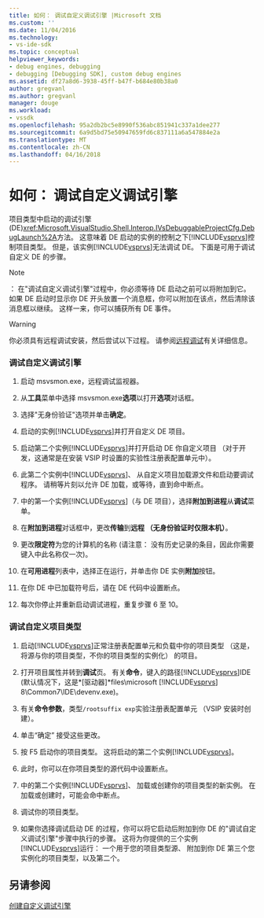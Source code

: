 ```yaml
---
title: 如何： 调试自定义调试引擎 |Microsoft 文档
ms.custom: ''
ms.date: 11/04/2016
ms.technology:
- vs-ide-sdk
ms.topic: conceptual
helpviewer_keywords:
- debug engines, debugging
- debugging [Debugging SDK], custom debug engines
ms.assetid: df27a8d6-3938-45ff-b47f-b684e80b38a0
author: gregvanl
ms.author: gregvanl
manager: douge
ms.workload:
- vssdk
ms.openlocfilehash: 95a2db2bc5e8990f536abc851941c337a1dee277
ms.sourcegitcommit: 6a9d5bd75e50947659fd6c837111a6a547884e2a
ms.translationtype: MT
ms.contentlocale: zh-CN
ms.lasthandoff: 04/16/2018
---
```

# <a name="how-to-debug-a-custom-debug-engine"></a>如何： 调试自定义调试引擎
项目类型中启动的调试引擎 (DE)<xref:Microsoft.VisualStudio.Shell.Interop.IVsDebuggableProjectCfg.DebugLaunch%2A>方法。 这意味着 DE 启动的实例的控制之下[!INCLUDE[vsprvs](../../code-quality/includes/vsprvs_md.md)]控制项目类型。 但是，该实例[!INCLUDE[vsprvs](../../code-quality/includes/vsprvs_md.md)]无法调试 DE。 下面是可用于调试自定义 DE 的步骤。  
  
> [!NOTE]
>  ： 在"调试自定义调试引擎"过程中，你必须等待 DE 启动之前可以将附加到它。 如果 DE 启动时显示你 DE 开头放置一个消息框，你可以附加在该点，然后清除该消息框以继续。 这样一来，你可以捕获所有 DE 事件。  
  
> [!WARNING]
>  你必须具有远程调试安装，然后尝试以下过程。 请参阅[远程调试](../../debugger/remote-debugging.md)有关详细信息。  
  
### <a name="debugging-a-custom-debug-engine"></a>调试自定义调试引擎  
  
1.  启动 msvsmon.exe，远程调试监视器。  
  
2.  从**工具**菜单中选择 msvsmon.exe**选项**以打开**选项**对话框。  
  
3.  选择"无身份验证"选项并单击**确定**。  
  
4.  启动的实例[!INCLUDE[vsprvs](../../code-quality/includes/vsprvs_md.md)]并打开自定义 DE 项目。  
  
5.  启动第二个实例[!INCLUDE[vsprvs](../../code-quality/includes/vsprvs_md.md)]并打开启动 DE 你自定义项目 （对于开发，这通常是在安装 VSIP 时设置的实验性注册表配置单元中）。  
  
6.  此第二个实例中[!INCLUDE[vsprvs](../../code-quality/includes/vsprvs_md.md)]、 从自定义项目加载源文件和启动要调试程序。 请稍等片刻以允许 DE 加载，或等待，直到命中断点。  
  
7.  中的第一个实例[!INCLUDE[vsprvs](../../code-quality/includes/vsprvs_md.md)]（与 DE 项目），选择**附加到进程**从**调试**菜单。  
  
8.  在**附加到进程**对话框中，更改**传输**到**远程 （无身份验证时仅限本机）**。  
  
9. 更改**限定符**为您的计算机的名称 (请注意： 没有历史记录的条目，因此你需要键入中此名称仅一次)。  
  
10. 在**可用进程**列表中，选择正在运行，并单击你 DE 实例**附加**按钮。  
  
11. 在你 DE 中已加载符号后，请在 DE 代码中设置断点。  
  
12. 每次你停止并重新启动调试进程，重复步骤 6 至 10。  
  
### <a name="debugging-a-custom-project-type"></a>调试自定义项目类型  
  
1.  启动[!INCLUDE[vsprvs](../../code-quality/includes/vsprvs_md.md)]正常注册表配置单元和负载中你的项目类型 （这是，将源与你的项目类型，不你的项目类型的实例化） 的项目。  
  
2.  打开项目属性并转到**调试**页。 有关**命令**，键入的路径[!INCLUDE[vsprvs](../../code-quality/includes/vsprvs_md.md)]IDE (默认情况下，这是*[驱动器]*files\microsoft [!INCLUDE[vsprvs](../../code-quality/includes/vsprvs_md.md)] 8\Common7\IDE\devenv.exe)。  
  
3.  有关**命令参数**，类型`/rootsuffix exp`实验注册表配置单元 （VSIP 安装时创建）。  
  
4.  单击“确定”  接受这些更改。  
  
5.  按 F5 启动你的项目类型。 这将启动的第二个实例[!INCLUDE[vsprvs](../../code-quality/includes/vsprvs_md.md)]。  
  
6.  此时，你可以在你项目类型的源代码中设置断点。  
  
7.  中的第二个实例[!INCLUDE[vsprvs](../../code-quality/includes/vsprvs_md.md)]、 加载或创建你的项目类型的新实例。 在加载或创建时，可能会命中断点。  
  
8.  调试你的项目类型。  
  
9. 如果你选择调试启动 DE 的过程，你可以将它启动后附加到你 DE 的"调试自定义调试引擎"步骤中执行的步骤。 这将为你提供的三个实例[!INCLUDE[vsprvs](../../code-quality/includes/vsprvs_md.md)]运行： 一个用于您的项目类型源、 附加到你 DE 第三个您实例化的项目类型，以及第二个。  
  
## <a name="see-also"></a>另请参阅  
 [创建自定义调试引擎](../../extensibility/debugger/creating-a-custom-debug-engine.md)